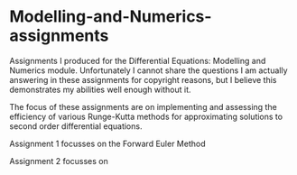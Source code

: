 # Modelling-and-Numerics-assignments
Assignments I produced for the Differential Equations: Modelling and Numerics module. Unfortunately I cannot share the questions I am actually answering in these assignments for copyright reasons, but I believe this demonstrates my abilities well enough without it.

The focus of these assignments are on implementing and assessing the efficiency of various Runge-Kutta methods for approximating solutions to second order differential equations.

Assignment 1 focusses on the Forward Euler Method

Assignment 2 focusses on


